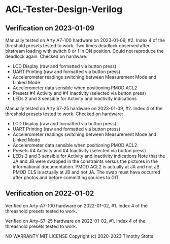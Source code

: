 # ACL-Tester-Design-Verilog

## Verification on 2023-01-09

Manually tested on Arty A7-100 hardware on 2023-01-09, #2.
Index 4 of the threshold presets tested to work.
Two times deadlock observed after bitstream loading with switch 0 or 1 in
ON position. Could not reproduce the deadlock again.
Checked on hardware:
- LCD Display (raw and formatted via button press)
- UART Printing (raw and formatted via button press)
- Accelerometer readings switching between Measurement Mode and Linked Mode
- Accelerometer data sensible when positioning PMOD ACL2
- Presets #4 Activity and #4 Inactivity (selected via button press)
- LEDs 2 and 3 sensible for Activity and Inactivity indications

Manually tested on Arty S7-25 hardware on 2023-01-09, #2.
Index 4 of the threshold presets tested to work.
Checked on hardware:
- LCD Display (raw and formatted via button press)
- UART Printing (raw and formatted via button press)
- Accelerometer readings switching between Measurement Mode and Linked Mode
- Accelerometer data sensible when positioning PMOD ACL2
- Presets #4 Activity and #4 Inactivity (selected via button press)
- LEDs 2 and 3 sensible for Activity and Inactivity indications
Note that the JA and JB were swapped in the constraints versus the pictures in
the informational documentation. PMOD ACL2 is actually at JA and not JB. PMOD
CLS is actually at JB and not JA. The swap must have occurred after photos and
before committing sources to GIT.

## Verification on 2022-01-02

Verified on Arty-A7-100 hardware on 2022-01-02, #1.
Index 4 of the threashold presets tested to work.

Verified on Arty-S7-25 hardware on 2022-01-02, #1.
Index 4 of the threashold presets tested to work.

NO WARRANTY
MIT LICENSE
Copyright (c) 2020-2023 Timothy Stotts
